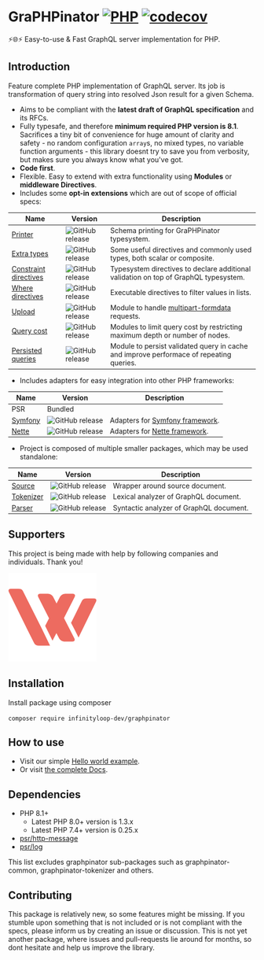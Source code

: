 # GraPHPinator [![PHP](https://github.com/graphpql/graphpinator/actions/workflows/php.yml/badge.svg)](https://github.com/graphpql/graphpinator/actions/workflows/php.yml) [![codecov](https://codecov.io/gh/infinityloop-dev/graphpinator/branch/master/graph/badge.svg)](https://codecov.io/gh/infinityloop-dev/graphpinator)

:zap::globe_with_meridians::zap: Easy-to-use & Fast GraphQL server implementation for PHP.

## Introduction

Feature complete PHP implementation of GraphQL server. Its job is transformation of query string into resolved Json result for a given Schema. 

- Aims to be compliant with the **latest draft of GraphQL specification** and its RFCs.
- Fully typesafe, and therefore **minimum required PHP version is 8.1**. Sacrifices a tiny bit of convenience for huge amount of clarity and safety - no random configuration `array`s, no mixed types, no variable function arguments - this library doesnt try to save you from verbosity, but makes sure you always know what you've got.
- **Code first**.
- Flexible. Easy to extend with extra functionality using **Modules** or **middleware Directives**.
- Includes some **opt-in extensions** which are out of scope of official specs:

|Name|Version|Description|
|---|---|---|
|[Printer](https://github.com/graphpql/graphpinator-printer)|![GitHub release](https://img.shields.io/github/v/release/graphpql/graphpinator-printer?label=version)|Schema printing for GraPHPinator typesystem.|
|[Extra types](https://github.com/graphpql/graphpinator-extra-types)|![GitHub release](https://img.shields.io/github/v/release/graphpql/graphpinator-extra-types?label=version)|Some useful directives and commonly used types, both scalar or composite.|
|[Constraint directives](https://github.com/graphpql/graphpinator-constraint-directives)|![GitHub release](https://img.shields.io/github/v/release/graphpql/graphpinator-constraint-directives?label=version)|Typesystem directives to declare additional validation on top of GraphQL typesystem.|
|[Where directives](https://github.com/graphpql/graphpinator-where-directives)|![GitHub release](https://img.shields.io/github/v/release/graphpql/graphpinator-where-directives?label=version)|Executable directives to filter values in lists.|
|[Upload](https://github.com/graphpql/graphpinator-upload)|![GitHub release](https://img.shields.io/github/v/release/graphpql/graphpinator-upload?label=version)|Module to handle [multipart-formdata](https://github.com/jaydenseric/graphql-multipart-request-spec) requests.|
|[Query cost](https://github.com/graphpql/graphpinator-query-cost)|![GitHub release](https://img.shields.io/github/v/release/graphpql/graphpinator-query-cost?label=version)|Modules to limit query cost by restricting maximum depth or number of nodes.|
|[Persisted queries](https://github.com/graphpql/graphpinator-persisted-queries)|![GitHub release](https://img.shields.io/github/v/release/graphpql/graphpinator-persisted-queries?label=version)|Module to persist validated query in cache and improve performace of repeating queries.|

- Includes adapters for easy integration into other PHP frameworks:

|Name|Version|Description|
|---|---|---|
|PSR|Bundled||
|[Symfony](https://github.com/graphpql/graphpinator-symfony)|![GitHub release](https://img.shields.io/github/v/release/graphpql/graphpinator-symfony?label=version)|Adapters for [Symfony framework](https://symfony.com/).|
|[Nette](https://github.com/graphpql/graphpinator-nette)|![GitHub release](https://img.shields.io/github/v/release/graphpql/graphpinator-nette?label=version)|Adapters for [Nette framework](https://nette.org/).|

- Project is composed of multiple smaller packages, which may be used standalone:

|Name|Version|Description|
|---|---|---|
|[Source](https://github.com/graphpql/graphpinator-source)|![GitHub release](https://img.shields.io/github/v/release/graphpql/graphpinator-source?label=version)|Wrapper around source document.|
|[Tokenizer](https://github.com/graphpql/graphpinator-tokenizer)|![GitHub release](https://img.shields.io/github/v/release/graphpql/graphpinator-tokenizer?label=version)|Lexical analyzer of GraphQL document.|
|[Parser](https://github.com/graphpql/graphpinator-parser)|![GitHub release](https://img.shields.io/github/v/release/graphpql/graphpinator-parser?label=version)|Syntactic analyzer of GraphQL document.|

## Supporters

This project is being made with help by following companies and individuals. Thank you!

[![Webthinx](docs/supporters/webthinx.png "Webthinx")](https://www.webthinx.com/)

## Installation

Install package using composer

```composer require infinityloop-dev/graphpinator```

## How to use

- Visit our simple [Hello world example](/docs/examples/HelloWorld.md).
- Or visit [the complete Docs](/docs/README.md).

## Dependencies

- PHP 8.1+ 
  - Latest PHP 8.0+ version is 1.3.x
  - Latest PHP 7.4+ version is 0.25.x
- [psr/http-message](https://github.com/php-fig/http-message)
- [psr/log](https://github.com/php-fig/log)

This list excludes graphpinator sub-packages such as graphpinator-common, graphpinator-tokenizer and others.

## Contributing

This package is relatively new, so some features might be missing. If you stumble upon something that is not included or is not compliant with the specs, please inform us by creating an issue or discussion. This is not yet another package, where issues and pull-requests lie around for months, so dont hesitate and help us improve the library.

